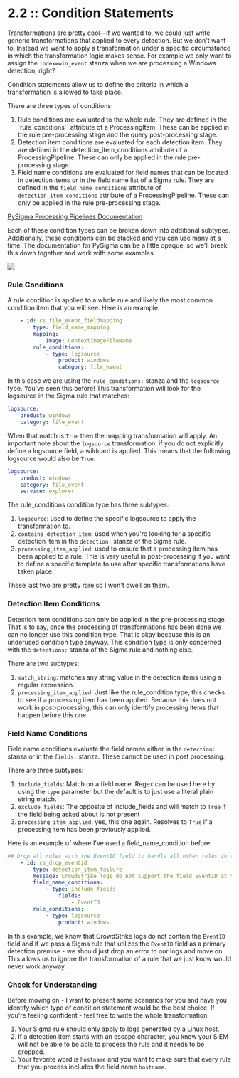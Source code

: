 # 2.2 :: Condition Statements

Transformations are pretty cool—if we wanted to, we could just write generic transformations that applied to every detection. But we don't want to. Instead we want to apply a transformation under a specific circumstance in which the transformation logic makes sense. For example we only want to assign the `index=win_event` stanza when we are processing a Windows detection, right?

Condition statements allow us to define the criteria in which a transformation is allowed to take place.

There are three types of conditions:

1. Rule conditions are evaluated to the whole rule. They are defined in the `rule_conditions`` attribute of a ProcessingItem. These can be applied in the rule pre-processing stage and the query post-processing stage.
2. Detection item conditions are evaluated for each detection item. They are defined in the detection_item_conditions attribute of a ProcessingPipeline. These can only be applied in the rule pre-processing stage.
3. Field name conditions are evaluated for field names that can be located in detection items or in the field name list of a Sigma rule. They are defined in the `field_name_conditions` attribute of `detection_item_conditions` attribute of a ProcessingPipeline. These can only be applied in the rule pre-processing stage.

[PySigma Processing Pipelines Documentation](https://sigmahq-pysigma.readthedocs.io/en/latest/Processing_Pipelines.html)

Each of these condition types can be broken down into additional subtypes. Additionally, these conditions can be stacked and you can use many at a time. The documentation for PySigma can be a little opaque, so we'll break this down together and work with some examples.

![](https://github.com/The-Taggart-Institute/de-with-sigma/blob/main/Images/condition_statements.png)

### Rule Conditions

A rule condition is applied to a whole rule and likely the most common condition item that you will see. Here is an example:

```yaml
    - id: cs_file_event_fieldmapping
        type: field_name_mapping
        mapping:
            Image: ContextImageFileName
        rule_conditions:
            - type: logsource
                product: windows
                category: file_event
```

In this case we are using the `rule_conditions:` stanza and the `logsource` type. You've seen this before!    This transformation will look for the logsource in the Sigma rule that matches:

```yaml
logsource:
    product: windows
    category: file_event
```

When that match is `True` then the mapping transformation will apply. An important note about the `logsource` transformation: if you do not explicitly define a logsource field, a wildcard is applied. This means that the following logsource would also be `True`:

```yaml
logsource:
    product: windows
    category: file_event
    service: explorer
```
The rule_conditions condition type has three subtypes:

1. `logsource`: used to define the specific logsource to apply the transformation to.
2. `contains_detection_item`: used when you're looking for a specific detection item in the `detection:` stanza of the Sigma rule.
3. `processing_item_applied`: used to ensure that a processing item has been applied to a rule. This is very useful in post-processing if you want to define a specific template to use after specific transformations have taken place.

These last two are pretty rare so I won't dwell on them.

### Detection Item Conditions

Detection item conditions can only be applied in the pre-processing stage. That is to say, once the processing of transformations has been done we can no longer use this condition type. That is okay because this is an underused condition type anyway. This condition type is only concerned with the `detections:` stanza of the Sigma rule and nothing else.

There are two subtypes:

1. `match_string`: matches any string value in the detection items using a regular expression.
2. `processing_item_applied`: Just like the rule_condition type, this checks to see if a processing item has been applied. Because this does not work in post-processing, this can only identify processing items that happen before this one.

### Field Name Conditions

Field name conditions evaluate the field names either in the `detection:` stanza or in the `fields:` stanza. These cannot be used in post processing.

There are three subtypes:

1. `include_fields`: Match on a field name. Regex can be used here by using the `type` parameter but the default is to just use a literal plain string match.
2. `exclude_fields`: The opposite of include_fields and will match to `True` if the field being asked about is not present
3. `processing_item_applied`: yes, this one again. Resolves to `True` if a processing item has been previously applied.

Here is an example of where I've used a field_name_condition before:

```yaml
## Drop all rules with the EventID field to handle all other rules in the /builtin folder
    - id: cs_drop_eventid
        type: detection_item_failure
        message: CrowdStrike logs do not support the field EventID at this time.
        field_name_conditions:
            - type: include_fields
                fields:
                    - EventID
        rule_conditions:
            - type: logsource
                product: windows
```

In this example, we know that CrowdStrike logs do not contain the `EventID` field and if we pass a Sigma rule that utilizes the `EventID` field as a primary detection premise - we should just drop an error to our logs and move on. This allows us to ignore the transformation of a rule that we just know would never work anyway.

### Check for Understanding

Before moving on - I want to present some scenarios for you and have you identify which type of condition statement would be the best choice. If you're feeling confident - feel free to write the whole transformation.

1. Your Sigma rule should only apply to logs generated by a Linux host.
2. If a detection item starts with an escape character, you know your SIEM will not be able to be able to process the rule and it needs to be dropped.
3. Your favorite word is `hostname` and you want to make sure that every rule that you process includes the field name `hostname`.

